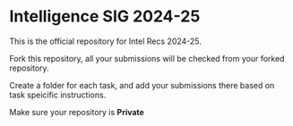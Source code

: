 # Intelligence SIG 2024-25
This is the official repository for Intel Recs 2024-25.

Fork this repository, all your submissions will be checked from your forked repository.

Create a folder for each task, and add your submissions there based on task speicific instructions.

Make sure your repository is **Private**
